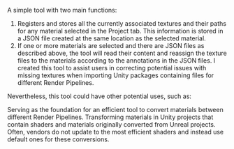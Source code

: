 A simple tool with two main functions:

1. Registers and stores all the currently associated textures and their paths for any material selected in the Project tab. This information is stored in a JSON file created at the same location as the selected material.
2. If one or more materials are selected and there are JSON files as described above, the tool will read their content and reassign the texture files to the materials according to the annotations in the JSON files.
I created this tool to assist users in correcting potential issues with missing textures when importing Unity packages containing files for different Render Pipelines.

Nevertheless, this tool could have other potential uses, such as:

Serving as the foundation for an efficient tool to convert materials between different Render Pipelines.
Transforming materials in Unity projects that contain shaders and materials originally converted from Unreal projects. Often, vendors do not update to the most efficient shaders and instead use default ones for these conversions.





